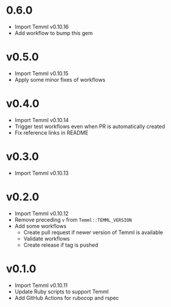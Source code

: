 # 0.6.0

* Import Temml v0.10.16
* Add workflow to bump this gem

# v0.5.0

* Import Temml v0.10.15
* Apply some minor fixes of workflows

# v0.4.0

* Import Temml v0.10.14
* Trigger test workflows even when PR is automatically created
* Fix reference links in README

# v0.3.0

* Import Temml v0.10.13

# v0.2.0

* Import Temml v0.10.12
* Remove preceding `v` from `Temml::TEMML_VERSION`
* Add some workflows
  * Create pull request if newer version of Temml is available
  * Validate workflows
  * Create release if tag is pushed

# v0.1.0

* Import Temml v0.10.11
* Update Ruby scripts to support Temml
* Add GitHub Actions for rubocop and rspec
